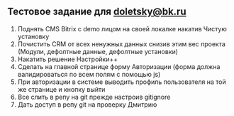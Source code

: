 ## Тестовое задание для doletsky@bk.ru

1. Поднять CMS Bitrix с demo лицом на своей локалке накатив Чистую установку
2. Почистить CRM от всех ненужных данных снизив этим вес проекта (Модули, дефолтные данные, дефолтные установки)
3. Накатить решение Настройки++
4. Сделать на главной странице форму Авторизации (форма должна валидироваться по всем полям с помощью js)
5. При авторизации в системе выводить профиль пользователя на той же странице и кнопку выйти
6. Все слить в репу на git прежде настроив gitignore
7. Дать доступ в репу git на проверку Дмитрию
